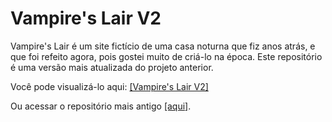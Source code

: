
# Vampire's Lair V2

Vampire's Lair é um site fictício de uma casa noturna que fiz anos atrás, e que foi refeito agora, pois gostei muito de criá-lo na época. Este repositório é uma versão mais atualizada do projeto anterior.

Você pode visualizá-lo aqui: [[Vampire's Lair V2]](https://naracaroline.github.io/VampiresLair-V2/)

Ou acessar o repositório mais antigo [[aqui]](https://github.com/NaraCaroline/LandingPage-VampiresLair).

